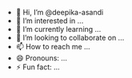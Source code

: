 - 👋 Hi, I’m @deepika-asandi
- 👀 I’m interested in ...
- 🌱 I’m currently learning ...
- 💞️ I’m looking to collaborate on ...
- 📫 How to reach me ...
- 😄 Pronouns: ...
- ⚡ Fun fact: ...

<!---
deepika-asandi/deepika-asandi is a ✨ special ✨ repository because its `README.md` (this file) appears on your GitHub profile.
You can click the Preview link to take a look at your changes.
--->
